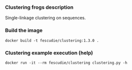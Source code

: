 ### Clustering frogs description ###

Single-linkage clustering on sequences.

### Build the image ###

`docker build -t fescudie/clustering:1.3.0 .`

### Clustering example execution (help) ###

`docker run -it --rm fescudie/clustering clustering.py -h`
